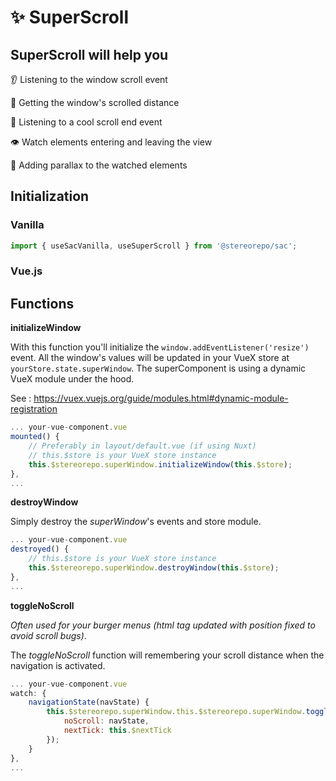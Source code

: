 # ✨ SuperScroll

## SuperScroll will help you

👂 Listening to the window scroll event

📏 Getting the window's scrolled distance

🛑 Listening to a cool scroll end event

👁️ Watch elements entering and leaving the view

🔮 Adding parallax to the watched elements

## Initialization

### Vanilla

```js
import { useSacVanilla, useSuperScroll } from '@stereorepo/sac';
```

### Vue.js

## Functions

**initializeWindow**

With this function you'll initialize the `window.addEventListener('resize')` event. All the window's values will be updated in your VueX store at `yourStore.state.superWindow`.
The superComponent is using a dynamic VueX module under the hood.

See : https://vuex.vuejs.org/guide/modules.html#dynamic-module-registration

```js
... your-vue-component.vue
mounted() {
    // Preferably in layout/default.vue (if using Nuxt)
    // this.$store is your VueX store instance
    this.$stereorepo.superWindow.initializeWindow(this.$store);
},
...
```

**destroyWindow**

Simply destroy the _superWindow_'s events and store module.

```js
... your-vue-component.vue
destroyed() {
    // this.$store is your VueX store instance
    this.$stereorepo.superWindow.destroyWindow(this.$store);
},
...
```

**toggleNoScroll**

_Often used for your burger menus (html tag updated with position fixed to avoid scroll bugs)_.

The _toggleNoScroll_ function will remembering your scroll distance when the navigation is activated.

```js
... your-vue-component.vue
watch: {
    navigationState(navState) {
        this.$stereorepo.superWindow.this.$stereorepo.superWindow.toggleNoScroll({
            noScroll: navState,
            nextTick: this.$nextTick
        });
    }
},
...
```
